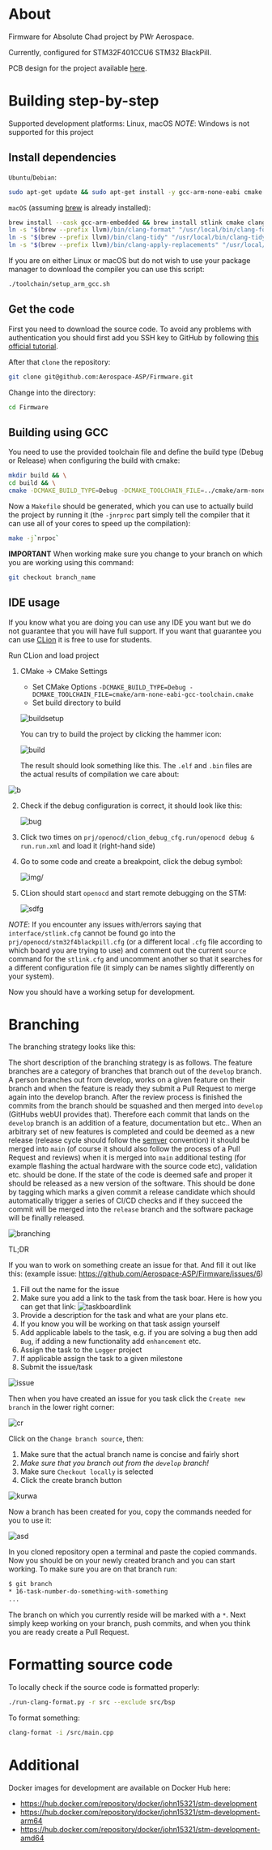 # About

Firmware for Absolute Chad project by PWr Aerospace.

Currently, configured for STM32F401CCU6 STM32 BlackPill.

PCB design for the project available [here](https://github.com/Aerospace-ASP/Hardware).

# Building step-by-step

Supported development platforms: Linux, macOS
*NOTE*: Windows is not supported for this project

## Install dependencies

`Ubuntu`/`Debian`:

```bash
sudo apt-get update && sudo apt-get install -y gcc-arm-none-eabi cmake git stlink-tools lbzip2 wget curl clang-format clang-tidy openocd minicom
```

`macOS` (assuming [brew](https://brew.sh/) is already installed):

```bash
brew install --cask gcc-arm-embedded && brew install stlink cmake clang-format llvm minicom openocd && \
ln -s "$(brew --prefix llvm)/bin/clang-format" "/usr/local/bin/clang-format" && \
ln -s "$(brew --prefix llvm)/bin/clang-tidy" "/usr/local/bin/clang-tidy" && \
ln -s "$(brew --prefix llvm)/bin/clang-apply-replacements" "/usr/local/bin/clang-apply-replacements"
```

If you are on either Linux or macOS but do not wish to use your package manager to download the compiler you can use this script:

```bash
./toolchain/setup_arm_gcc.sh
```

## Get the code

First you need to download the source code. To avoid any problems with authentication you should first add you SSH key to GitHub by following [this official tutorial](https://docs.github.com/en/authentication/connecting-to-github-with-ssh/adding-a-new-ssh-key-to-your-github-account).

After that `clone` the repository:

```bash
git clone git@github.com:Aerospace-ASP/Firmware.git
```

Change into the directory:

```bash
cd Firmware
```

## Building using GCC

You need to use the provided toolchain file and define the build type (Debug or Release) when configuring the build with cmake:

```bash
mkdir build && \
cd build && \
cmake -DCMAKE_BUILD_TYPE=Debug -DCMAKE_TOOLCHAIN_FILE=../cmake/arm-none-eabi-gcc-toolchain.cmake ..
```

Now a `Makefile` should be generated, which you can use to actually build the project by running it (the `-jnrproc` part simply tell the compiler that it can use all of your cores to speed up the compilation):

```bash
make -j`nrpoc`
```

**IMPORTANT** When working make sure you change to your branch on which you are working using this command:

```bash
git checkout branch_name
```

## IDE usage

If you know what you are doing you can use any IDE you want but we do not guarantee that you will have full support. If you want that guarantee you can use [CLion](https://www.jetbrains.com/clion/) it is free to use for students.

Run CLion and load project

1. CMake -> CMake Settings

    * Set CMake Options `-DCMAKE_BUILD_TYPE=Debug -DCMAKE_TOOLCHAIN_FILE=cmake/arm-none-eabi-gcc-toolchain.cmake`
    * Set build directory to build

    ![buildsetup](img/clion_config.png)

    You can try to build the project by clicking the hammer icon:

    ![build](img/build.png)

    The result should look something like this. The `.elf` and `.bin` files are the actual results of compilation we care about:

![b](img/after_build.png)

2. Check if the debug configuration is correct, it should look like this:

    ![bug](img/debug_conf.png)

3. Click two times on `prj/openocd/clion_debug_cfg.run/openocd debug & run.run.xml` and load it (right-hand side)

4. Go to some code and create a breakpoint, click the debug symbol:

    ![img/](img/debugging.png)

5. CLion should start `openocd` and start remote debugging on the STM:

    ![sdfg](img/final_debug.png)

*NOTE*: If you encounter any issues with/errors saying that `interface/stlink.cfg` cannot
be found go into the `prj/openocd/stm32f4blackpill.cfg` (or a different local `.cfg` file
according to which board you are trying to use) and comment out the current `source`
command for the `stlink.cfg` and uncomment another so that it searches for a
different configuration file (it simply can be names slightly differently on your system).

Now you should have a working setup for development.

# Branching

The branching strategy looks like this:

The short description of the branching strategy is as follows. The feature branches are a category of branches that branch out of the `develop` branch. A person branches out from develop, works on a given feature on their branch and when the feature is ready they submit a Pull Request to merge again into the develop branch. After the review process is finished the commits from the branch should be squashed and then merged into `develop` (GitHubs webUI provides that). Therefore each commit that lands on the `develop` branch is an addition of a feature, documentation but etc.. When an arbitrary set of new features is completed and could be deemed as a new release (release cycle should follow the [semver](https://semver.org/) convention) it should be merged into `main` (of course it should also follow the process of a Pull Request and reviews) when it is merged into `main` additional testing (for example flashing the actual hardware with the source code etc), validation etc. should be done. If the state of the code is deemed safe and proper it should be released as a new version of the software. This should be done by tagging which marks a given commit a release candidate which should automatically trigger a series of CI/CD checks and if they succeed the commit will be merged into the `release` branch and the software package will be finally released.

![branching](img/branching.png)

TL;DR

If you wan to work on something create an issue for that. And fill it out like this:
(example issue: <https://github.com/Aerospace-ASP/Firmware/issues/6>)

1. Fill out the name for the issue
2. Make sure you add a link to the task from the task boar. Here is how you can get that link:
    ![taskboardlink](img/taskboard_link.png)
3. Provide a description for the task and what are your plans etc.
4. If you know you will be working on that task assign yourself
5. Add applicable labels to the task, e.g. if you are solving a bug then add `Bug`, if adding a new functionality add `enhancement` etc.
6. Assign the task to the `Logger` project
7. If applicable assign the task to a given milestone
8. Submit the issue/task

![issue](img/task_issue_creation.png)

Then when you have created an issue for you task click the `Create new branch` in the lower right corner:

![cr](img/create_a_branch.png)

Click on the `Change branch source`, then:

1. Make sure that the actual branch name is concise and fairly short
2. *Make sure that you branch out from the `develop` branch!*
3. Make sure `Checkout locally` is selected
4. Click the create branch button

![kurwa](img/actual_create_branch.png)

Now a branch has been created for you, copy the commands needed for you to use it:

![asd](img/checkout_kurwa.png)

In you cloned repository open a terminal and paste the copied commands. Now you should be on your newly created branch and you can start working. To make sure you are on that branch run:

```bash
$ git branch
* 16-task-number-do-something-with-something
...
```

The branch on which you currently reside will be marked with a `*`.
Next simply keep working on your branch, push commits, and when you think you are ready create a Pull Request.

<!-- ## Future toolchain improvements

<https://github.com/ucgosupl/stm32f4_template>

to installl
lbzip2 cmake -->

# Formatting source code

To locally check if the source code is formatted properly:

```bash
./run-clang-format.py -r src --exclude src/bsp
```

To format something:

```bash
clang-format -i /src/main.cpp
```

# Additional

Docker images for development are available on Docker Hub here:

* <https://hub.docker.com/repository/docker/john15321/stm-development>
* <https://hub.docker.com/repository/docker/john15321/stm-development-arm64>
* <https://hub.docker.com/repository/docker/john15321/stm-development-amd64>
